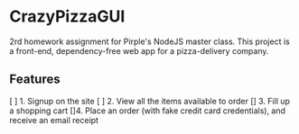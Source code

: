 # CrazyPizzaGUI
2rd homework assignment for Pirple's NodeJS master class. This project is a front-end, dependency-free web app for a pizza-delivery company.

## Features
[ ] 1. Signup on the site
[ ] 2. View all the items available to order
[] 3. Fill up a shopping cart
[]4. Place an order (with fake credit card credentials), and receive an email receipt
